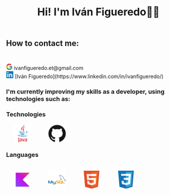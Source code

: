 <header id="header" align="center">
    <h1 align="center">Hi! I'm Iván Figueredo👋🏻</h1>
</header>

<section>
    <h2>How to contact me: <br><br></h2>
    <img src="https://github.com/devicons/devicon/blob/master/icons/google/google-original.svg" title="Gmail" alt="Gmail" width="17" height="17">   ivanfigueredo.et@gmail.com<br>
    <img src="https://github.com/devicons/devicon/blob/master/icons/linkedin/linkedin-original.svg" title="LinkedIn" alt="LinkedIn" width="20" height="20"> [Iván Figueredo](https://www.linkedin.com/in/ivanfigueredo/)
</section>

<section >
    <h3>I'm currently improving my skills as a developer, using technologies such as:<br><h3>
    <h3>Technologies</h3>
    <img src="https://github.com/devicons/devicon/blob/master/icons/java/java-original-wordmark.svg" align="center" title="Android Studio" alt="Android Studio" width="50" height="50" style="padding: 0px 20px;">
    <img src="https://github.com/devicons/devicon/blob/master/icons/github/github-original.svg" align="center" title="GitHub" alt="GitHub" width="50" height="50" style="padding: 0px 20px;">
    <h3>Languages</h3><br>
    <img src="https://github.com/devicons/devicon/blob/master/icons/kotlin/kotlin-original.svg" align="center" title="Kotlin" alt="Kotlin" width="50" height="50" style="padding: 0px 20px;">
    <img src="https://github.com/devicons/devicon/blob/master/icons/mysql/mysql-original-wordmark.svg" align="center"  title="MySQL" alt="MySQL" width="50" height="50" style="padding: 0px 20px;">
    <img src="https://github.com/devicons/devicon/blob/master/icons/html5/html5-original.svg" align="center" title="HTML5" alt="HTML5" width="50" height="50" style="padding: 0px 20px;">
    <img src="https://github.com/devicons/devicon/blob/master/icons/css3/css3-original.svg" align="center" title="CSS" alt="CSS" width="50" height="50" style="padding: 0px 20px;">
</section>

<footer>

</footer>
